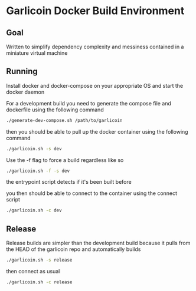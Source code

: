 # Garlicoin Docker Build Environment

## Goal

Written to simplify dependency complexity and messiness contained in a miniature virtual machine

## Running

Install docker and docker-compose on your appropriate OS and start the docker daemon

For a development build you need to generate the compose file and dockerfile using the following command

```bash
./generate-dev-compose.sh /path/to/garlicoin
```

then you should be able to pull up the docker container using the following command

```bash
./garlicoin.sh -s dev
```

Use the -f flag to force a build regardless like so

```bash
./garlicoin.sh -f -s dev
```

the entrypoint script detects if it's been built before

you then should be able to connect to the container using the connect script

```bash
./garlicoin.sh -c dev
```

## Release

Release builds are simpler than the development build because it pulls from the HEAD of the garlicoin repo and automatically builds

```bash
./garlicoin.sh -s release
```

then connect as usual

```bash
./garlicoin.sh -c release
```